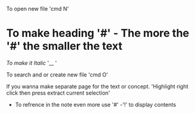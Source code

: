 To open new file 'cmd N'
# To make heading '#' - The more the '#' the smaller the text

_To make it Italic_ '__ ' 

To search and or create new file 'cmd O' 

If you wanna make separate page for the text or concept. 'Highlight right click then press extract current selection'
- To refrence in the note even more use '#'
-'!' to display contents

